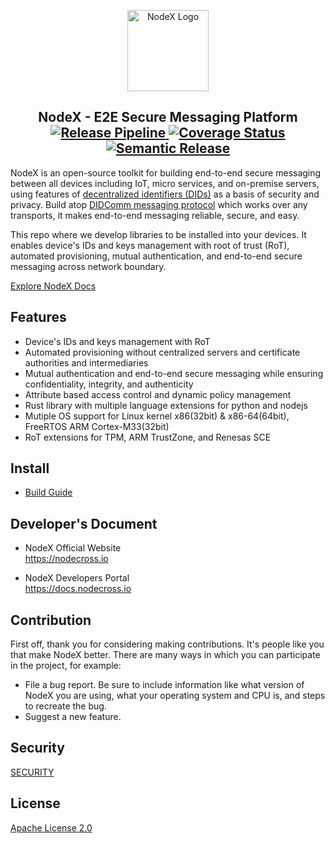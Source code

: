<p align="center">
  <img src="images/nodex-logo.svg" alt="NodeX Logo" width="130" />
</p>

<h2 align="center">
  NodeX - E2E Secure Messaging Platform<br />
  <a href="https://github.com/nodecross/nodex/actions/workflows/release.yml">
    <img src="https://github.com/nodecross/nodex/actions/workflows/release.yml/badge.svg?branch=main" alt="Release Pipeline" />
  </a>
  <a href="https://coveralls.io/github/nodecross/nodex">
    <img src="https://coveralls.io/repos/github/nodecross/nodex/badge.svg" alt="Coverage Status" />
  </a>
  <a href="https://github.com/semantic-release/semantic-release">
    <img src="https://img.shields.io/badge/semantic--release-rust-B7410E?logo=semantic-release" alt="Semantic Release" />
  </a>
</h2>

NodeX is an open-source toolkit for building end-to-end secure messaging between all devices including IoT, micro services, and on-premise servers, using features of [decentralized identifiers (DIDs)](https://www.w3.org/TR/did-core/) as a basis of security and privacy. Build atop [DIDComm messaging protocol](https://github.com/decentralized-identity/didcomm-messaging) which works over any transports, it makes end-to-end messaging reliable, secure, and easy.

This repo where we develop libraries to be installed into your devices. It enables device's IDs and keys management with root of trust (RoT), automated provisioning, mutual authentication, and end-to-end secure messaging across network boundary.

[Explore NodeX Docs](https://docs.nodecross.io)

## Features

- Device's IDs and keys management with RoT
- Automated provisioning without centralized servers and certificate authorities and intermediaries
- Mutual authentication and end-to-end secure messaging while ensuring confidentiality, integrity, and authenticity
- Attribute based access control and dynamic policy management
- Rust library with multiple language extensions for python and nodejs
- Mutiple OS support for Linux kernel x86(32bit) & x86-64(64bit), FreeRTOS ARM Cortex-M33(32bit)
- RoT extensions for TPM, ARM TrustZone, and Renesas SCE

## Install

- [Build Guide](https://docs.nodecross.io/installation/00-overview.html)

## Developer's Document

- NodeX Official Website<br />
  https://nodecross.io

- NodeX Developers Portal<br />
  https://docs.nodecross.io

## Contribution

First off, thank you for considering making contributions. It's people like you that make NodeX better. There are many ways in which you can participate in the project, for example:

- File a bug report. Be sure to include information like what version of NodeX you are using, what your operating system and CPU is, and steps to recreate the bug.
- Suggest a new feature.

## Security

[SECURITY](SECURITY.md)

## License

[Apache License 2.0](LICENSE)
